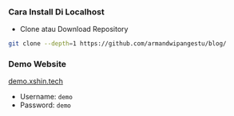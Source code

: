 ### Cara Install Di Localhost

- Clone atau Download Repository

```bash
git clone --depth=1 https://github.com/armandwipangestu/blog/
```

### Demo Website

[demo.xshin.tech](http://demo.xshin.tech)

- Username: `demo`
- Password: `demo`
